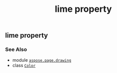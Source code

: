 ﻿---
title: lime property
second_title: Aspose.Page for Python via .NET API References
description: 
type: docs
weight: 920
url: /python-net/aspose.page.drawing/color/lime/
is_root: false
---

## lime property


### See Also
* module [`aspose.page.drawing`](../../)
* class [`Color`](/page/python-net/aspose.page.drawing/color)
